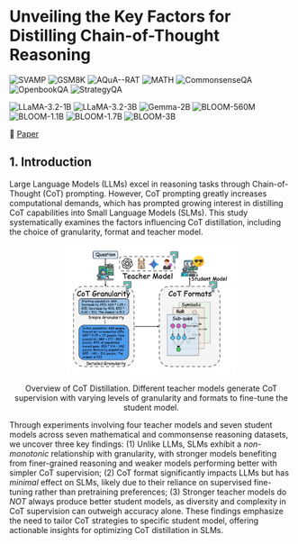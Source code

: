 # Unveiling the Key Factors for Distilling Chain-of-Thought Reasoning
![SVAMP](https://img.shields.io/badge/Dataset-SVAMP-blue)
![GSM8K](https://img.shields.io/badge/Dataset-GSM8K-blue)
![AQuA--RAT](https://img.shields.io/badge/Dataset-AQuA--RAT-blue)
![MATH](https://img.shields.io/badge/Dataset-MATH-blue)
![CommonsenseQA](https://img.shields.io/badge/Dataset-CommonsenseQA-blue)
![OpenbookQA](https://img.shields.io/badge/Dataset-OpenbookQA-blue)
![StrategyQA](https://img.shields.io/badge/Dataset-StrategyQA-blue)

![LLaMA-3.2-1B](https://img.shields.io/badge/Model-LLaMA--3.2--1B-21C2A4)
![LLaMA-3.2-3B](https://img.shields.io/badge/Model-LLaMA--3.2--3B-21C2A4)
![Gemma-2B](https://img.shields.io/badge/Model-Gemma--2B-21C2A4)
![BLOOM-560M](https://img.shields.io/badge/Model-BLOOM--560M-21C2A4)
![BLOOM-1.1B](https://img.shields.io/badge/Model-BLOOM--1.1B-21C2A4)
![BLOOM-1.7B](https://img.shields.io/badge/Model-BLOOM--1.7B-21C2A4)
![BLOOM-3B](https://img.shields.io/badge/Model-BLOOM--3B-21C2A4)

📰 [Paper](https://arxiv.org/pdf/2502.18001)

</div>

## 1. Introduction
Large Language Models (LLMs) excel in reasoning tasks through Chain-of-Thought (CoT) prompting. However, CoT prompting greatly increases computational demands, which has prompted growing interest in distilling CoT capabilities into Small Language Models (SLMs). This study systematically examines the factors influencing CoT distillation,  including the choice of granularity, format and teacher model. 

<p align="center">
  <img src="image/IntroFig.png" width="60%" />
  <p align="center">Overview of CoT Distillation. Different teacher models generate CoT supervision with varying levels of granularity and formats to fine-tune the student model.</p>
</p>


Through experiments involving four teacher models and seven student models across seven mathematical and commonsense reasoning datasets, we uncover three key findings: (1) Unlike LLMs, SLMs exhibit a *non-monotonic* relationship with granularity, with stronger models benefiting from finer-grained reasoning and weaker models performing better with simpler CoT supervision; (2) CoT format significantly impacts LLMs but has *minimal* effect on SLMs, likely due to their reliance on supervised fine-tuning rather than pretraining preferences; (3) Stronger teacher models do *NOT* always produce better student models, as diversity and complexity in CoT supervision can outweigh accuracy alone. These findings emphasize the need to tailor CoT strategies to specific student model, offering actionable insights for optimizing CoT distillation in SLMs.
